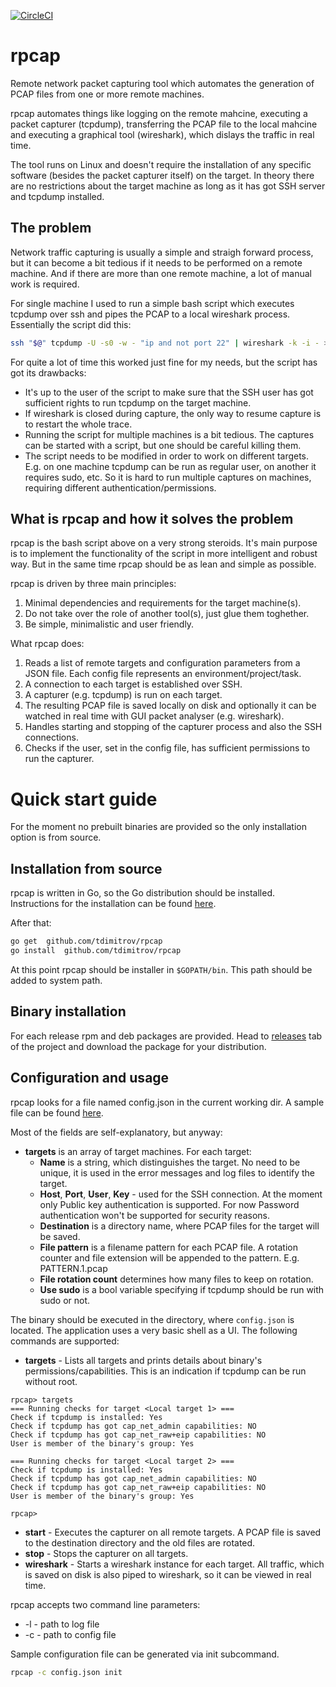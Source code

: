 [![CircleCI](https://circleci.com/gh/tdimitrov/rpcap/tree/master.svg?style=svg)](https://circleci.com/gh/tdimitrov/rpcap/tree/master)

# rpcap

Remote network packet capturing tool which automates the generation of PCAP files from one or more remote machines.

rpcap automates things like logging on the remote mahcine, executing a packet capturer (tcpdump), transferring the PCAP file to the local mahcine and executing a graphical tool (wireshark), which dislays the traffic in real time.

The tool runs on Linux and doesn't require the installation of any specific software (besides the packet capturer itself) on the target. In theory there are no restrictions about the target machine as long as it has got SSH server and tcpdump installed.

## The problem
Network traffic capturing is usually a simple and straigh forward process, but it can become a bit tedious if it needs to be performed on a remote machine. And if there are more than one remote machine, a lot of manual work is required.

For single machine I used to run a simple bash script which executes tcpdump over ssh and pipes the PCAP to a local wireshark process. Essentially the script did this:

```bash
ssh "$@" tcpdump -U -s0 -w - "ip and not port 22" | wireshark -k -i - > /dev/null 2>&1 &
```

For quite a lot of time this worked just fine for my needs, but the script has got its drawbacks:
  * It's up to the user of the script to make sure that the SSH user has got sufficient rights to run tcpdump on the target machine.
  * If wireshark is closed during capture, the only way to resume capture is to restart the whole trace.
  * Running the script for multiple machines is a bit tedious. The captures can be started with a script, but one should be careful killing them.
  * The script needs to be modified in order to work on different targets. E.g. on one machine tcpdump can be run as regular user, on another it requires sudo, etc. So it is hard to run multiple captures on machines, requiring different authentication/permissions.

## What is rpcap and how it solves the problem
rpcap is the bash script above on a very strong steroids. It's main purpose is to implement the functionality of the script in more intelligent and robust way. But in the same time rpcap should be as lean and simple as possible.

rpcap is driven by three main principles:
1. Minimal dependencies and requirements for the target machine(s).
2. Do not take over the role of another tool(s), just glue them toghether.
3. Be simple, minimalistic and user friendly.

What rpcap does:
1. Reads a list of remote targets and configuration parameters from a JSON file. Each config file represents an environment/project/task.
2. A connection to each target is established over SSH.
3. A capturer (e.g. tcpdump) is run on each target.
4. The resulting PCAP file is saved locally on disk and optionally it can be watched in real time with GUI packet analyser (e.g. wireshark).
5. Handles starting and stopping of the capturer process and also the SSH connections.
6. Checks if the user, set in the config file, has sufficient permissions to run the capturer.

# Quick start guide
For the moment no prebuilt binaries are provided so the only installation option is from source.

## Installation from source
rpcap is written in Go, so the Go distribution should be installed. Instructions for the installation can be found [here](https://golang.org/doc/install).

After that:
```bash
go get  github.com/tdimitrov/rpcap
go install  github.com/tdimitrov/rpcap
```
At this point rpcap should be installer in `$GOPATH/bin`. This path should be added to system path.

## Binary installation
For each release rpm and deb packages are provided. Head to [releases](https://github.com/tdimitrov/rpcap/releases) tab of the project and download the package for your distribution.

## Configuration and usage
rpcap looks for a file named config.json in the current working dir. A sample file can be found [here](samples/config.json).

Most of the fields are self-explanatory, but anyway:
* **targets** is an array of target machines. For each target:
  * **Name** is a string, which distinguishes the target. No need to be unique, it is used in the error messages and log files to identify the target.
  * **Host**, **Port**, **User**, **Key** - used for the SSH connection. At the moment only Public key authentication is supported. For now Password authentication won't be supported for security reasons.
  * **Destination** is a directory name, where PCAP files for the target will be saved.
  * **File pattern** is a filename pattern for each PCAP file. A rotation counter and file extension will be appended to the pattern. E.g. PATTERN.1.pcap
  * **File rotation count** determines how many files to keep on rotation.
  * **Use sudo** is a bool variable specifying if tcpdump should be run with sudo or not.

The binary should be executed in the directory, where `config.json` is located. The application uses a very basic shell as a UI. The following commands are supported:
* **targets** - Lists all targets and prints details about binary's permissions/capabilities. This is an indication if tcpdump can be run without root.
```
rpcap> targets
=== Running checks for target <Local target 1> ===
Check if tcpdump is installed: Yes
Check if tcpdump has got cap_net_admin capabilities: NO
Check if tcpdump has got cap_net_raw+eip capabilities: NO
User is member of the binary's group: Yes

=== Running checks for target <Local target 2> ===
Check if tcpdump is installed: Yes
Check if tcpdump has got cap_net_admin capabilities: NO
Check if tcpdump has got cap_net_raw+eip capabilities: NO
User is member of the binary's group: Yes

rpcap>
```
* **start** - Executes the capturer on all remote targets. A PCAP file is saved to the destination directory and the old files are rotated.
* **stop** - Stops the capturer on all targets.
* **wireshark** - Starts a wireshark instance for each target. All traffic, which is saved on disk is also piped to wireshark, so it can be viewed in real  time.

rpcap accepts two command line parameters:
* -l - path to log file
* -c - path to config file

Sample configuration file can be generated via init subcommand.
```bash
rpcap -c config.json init
```